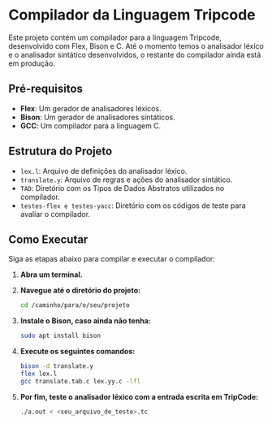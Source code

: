 # Compilador da Linguagem Tripcode

Este projeto contém um compilador para a linguagem Tripcode, desenvolvido com Flex, Bison e C. Até o momento temos o analisador léxico e o analisador sintático desenvolvidos, o restante do compilador ainda está em produção.

## Pré-requisitos

- **Flex**: Um gerador de analisadores léxicos.
- **Bison**: Um gerador de analisadores sintáticos.
- **GCC**: Um compilador para a linguagem C.

## Estrutura do Projeto

- `lex.l`: Arquivo de definições do analisador léxico.
- `translate.y`: Arquivo de regras e ações do analisador sintático.
- `TAD`: Diretório com os Tipos de Dados Abstratos utilizados no compilador.
- `testes-flex e testes-yacc`: Diretório com os códigos de teste para avaliar o compilador.

## Como Executar

Siga as etapas abaixo para compilar e executar o compilador:

1. **Abra um terminal.**

2. **Navegue até o diretório do projeto:**
   ```bash
   cd /caminho/para/o/seu/projeto

4. **Instale o Bison, caso ainda não tenha:**
   ```bash
   sudo apt install bison

5. **Execute os seguintes comandos:**
   ```bash
   bison -d translate.y
   flex lex.l
   gcc translate.tab.c lex.yy.c -lfl
   
6. **Por fim, teste o analisador léxico com a entrada escrita em TripCode:**
   ```bash
   ./a.out < <seu_arquivo_de_teste>.tc
